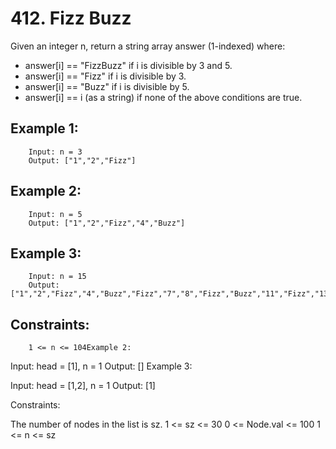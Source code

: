 # 412. Fizz Buzz

Given an integer n, return a string array answer (1-indexed) where:

* answer[i] == "FizzBuzz" if i is divisible by 3 and 5.
* answer[i] == "Fizz" if i is divisible by 3.
* answer[i] == "Buzz" if i is divisible by 5.
* answer[i] == i (as a string) if none of the above conditions are true.
 

## Example 1:

        Input: n = 3
        Output: ["1","2","Fizz"]
## Example 2:

        Input: n = 5
        Output: ["1","2","Fizz","4","Buzz"]
## Example 3:

        Input: n = 15
        Output: ["1","2","Fizz","4","Buzz","Fizz","7","8","Fizz","Buzz","11","Fizz","13","14","FizzBuzz"]
 

## Constraints:

        1 <= n <= 104Example 2:

Input: head = [1], n = 1
Output: []
Example 3:

Input: head = [1,2], n = 1
Output: [1]
 

Constraints:

The number of nodes in the list is sz.
1 <= sz <= 30
0 <= Node.val <= 100
1 <= n <= sz
